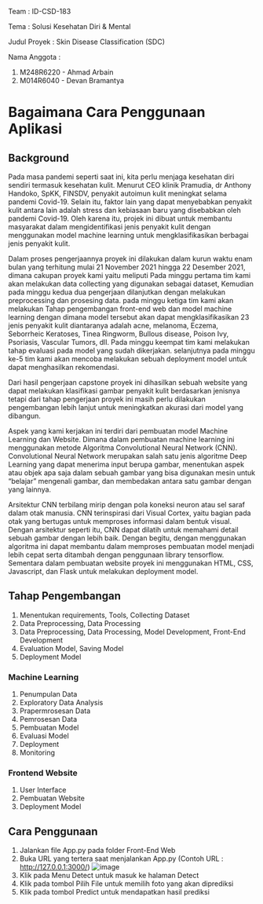 Team : ID-CSD-183

Tema : Solusi Kesehatan Diri & Mental

Judul Proyek : Skin Disease Classification (SDC)

Nama Anggota :
1. M248R6220 - Ahmad Arbain
2. M014R6040 - Devan Bramantya


# Bagaimana Cara Penggunaan Aplikasi

## Background 

Pada masa pandemi seperti saat ini, kita perlu menjaga kesehatan diri sendiri termasuk kesehatan kulit. Menurut CEO klinik Pramudia, dr Anthony Handoko, SpKK, FINSDV, penyakit autoimun kulit meningkat selama pandemi Covid-19. Selain itu, faktor lain yang dapat menyebabkan penyakit kulit antara lain adalah stress dan kebiasaan baru yang disebabkan oleh pandemi Covid-19. Oleh karena itu, projek ini dibuat untuk membantu masyarakat dalam mengidentifikasi jenis penyakit kulit dengan menggunakan model machine learning untuk mengklasifikasikan berbagai jenis penyakit kulit.

Dalam proses pengerjaannya proyek ini dilakukan dalam kurun waktu enam bulan yang terhitung mulai 21 November 2021 hingga 22 Desember 2021, dimana cakupan proyek kami yaitu meliputi Pada minggu pertama tim kami akan melakukan data collecting yang digunakan sebagai dataset, Kemudian pada minggu kedua dua pengerjaan dilanjutkan dengan melakukan preprocessing dan prosesing data. pada minggu ketiga tim kami akan melakukan Tahap pengembangan front-end web dan model machine learning dengan dimana model tersebut akan dapat mengklasifikasikan 23 jenis penyakit kulit diantaranya adalah acne, melanoma, Eczema, Seborrheic Keratoses, Tinea Ringworm, Bullous disease, Poison Ivy, Psoriasis, Vascular Tumors, dll. Pada minggu keempat tim kami melakukan tahap evaluasi pada model yang sudah dikerjakan. selanjutnya pada minggu ke-5 tim kami akan mencoba melakukan sebuah deployment model untuk dapat menghasilkan rekomendasi.

Dari hasil pengerjaan capstone proyek ini dihasilkan sebuah website yang dapat melakukan klasifikasi gambar penyakit kulit berdasarkan jenisnya tetapi dari tahap pengerjaan proyek ini masih perlu dilakukan pengembangan lebih lanjut untuk meningkatkan akurasi dari model yang dibangun.

Aspek yang kami kerjakan ini terdiri dari pembuatan model Machine Learning dan Website. Dimana dalam pembuatan machine learning ini menggunakan metode Algoritma Convolutional Neural Network (CNN). Convolutional Neural Network merupakan salah satu jenis algoritme Deep Learning yang dapat menerima input berupa gambar, menentukan aspek atau objek apa saja dalam sebuah gambar yang bisa digunakan mesin untuk “belajar” mengenali gambar, dan membedakan antara satu gambar dengan yang lainnya.

Arsitektur CNN terbilang mirip dengan pola koneksi neuron atau sel saraf dalam otak manusia. CNN terinspirasi dari Visual Cortex, yaitu bagian pada otak yang bertugas untuk memproses informasi dalam bentuk visual. Dengan arsitektur seperti itu, CNN dapat dilatih untuk memahami detail sebuah gambar dengan lebih baik. Dengan begitu, dengan menggunakan algoritma ini dapat membantu dalam memproses pembuatan model menjadi lebih cepat serta ditambah dengan penggunaan library tensorflow. Sementara dalam pembuatan website proyek ini menggunakan HTML, CSS, Javascript, dan Flask untuk melakukan deployment model. 

## Tahap Pengembangan 
1. Menentukan requirements, Tools, Collecting Dataset
2. Data Preprocessing, Data Processing
3. Data Preprocessing, Data Processing, Model Development, Front-End Development
4. Evaluation Model, Saving Model
5. Deployment Model

### Machine Learning 
1. Penumpulan Data
2. Exploratory Data Analysis
3. Prapermrosesan Data
4. Pemrosesan Data
5. Pembuatan Model
6. Evaluasi Model
7. Deployment
8. Monitoring

### Frontend Website
1. User Interface
2. Pembuatan Website
3. Deployment Model

## Cara Penggunaan 
1. Jalankan file App.py pada folder Front-End Web
2. Buka URL yang tertera saat menjalankan App.py (Contoh URL : http://127.0.0.1:3000/)
![image](https://user-images.githubusercontent.com/71859654/147342234-7713d0ac-b7f6-43e7-bf81-ee95e1225b63.png)
3. Klik pada Menu Detect untuk masuk ke halaman Detect
4. Klik pada tombol Pilih File untuk memilih foto yang akan diprediksi
5. Klik pada tombol Predict untuk mendapatkan hasil prediksi


